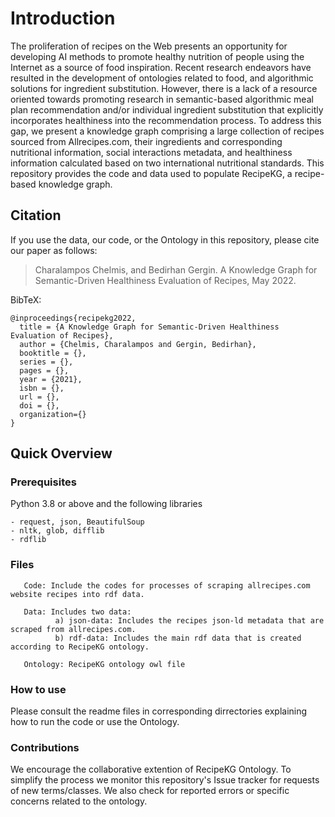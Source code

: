 # Introduction
The proliferation of recipes on the Web presents an opportunity for developing AI methods to promote healthy nutrition of people using the Internet as a source of food inspiration. Recent research endeavors have resulted in the development of ontologies related to food, and algorithmic solutions for ingredient substitution. However, there is a lack of a resource oriented towards promoting research in semantic-based algorithmic meal plan recommendation and/or individual ingredient substitution that explicitly incorporates healthiness into the recommendation process. To address this gap, we present a knowledge graph comprising a large collection of recipes sourced from Allrecipes.com, their ingredients and corresponding nutritional information, social interactions metadata, and healthiness information calculated based on two international nutritional standards. This repository provides the code and data used to populate RecipeKG, a recipe-based knowledge graph.

## Citation
If you use the data, our code, or the Ontology in this repository, please cite our paper as follows:
> Charalampos Chelmis, and Bedirhan Gergin. A Knowledge Graph for Semantic-Driven Healthiness Evaluation of Recipes, May 2022.

BibTeX:
``` 
@inproceedings{recipekg2022,
  title = {A Knowledge Graph for Semantic-Driven Healthiness Evaluation of Recipes},
  author = {Chelmis, Charalampos and Gergin, Bedirhan},
  booktitle = {},
  series = {},
  pages = {},
  year = {2021},
  isbn = {},
  url = {},
  doi = {},
  organization={}
}
```

## Quick Overview



### Prerequisites
Python 3.8 or above and the following libraries

```
- request, json, BeautifulSoup
- nltk, glob, difflib
- rdflib
```

### Files
```
   Code: Include the codes for processes of scraping allrecipes.com website recipes into rdf data.

   Data: Includes two data: 
          a) json-data: Includes the recipes json-ld metadata that are scraped from allrecipes.com.  
          b) rdf-data: Includes the main rdf data that is created according to RecipeKG ontology.
        
   Ontology: RecipeKG ontology owl file 

```

### How to use

Please consult the readme files in corresponding dirrectories explaining how to run the code or use the Ontology.


### Contributions 
We encourage the collaborative extention of RecipeKG Ontology. To simplify the process we monitor this repository's Issue tracker for requests of new terms/classes. We also check for reported errors or specific concerns related to the ontology.

